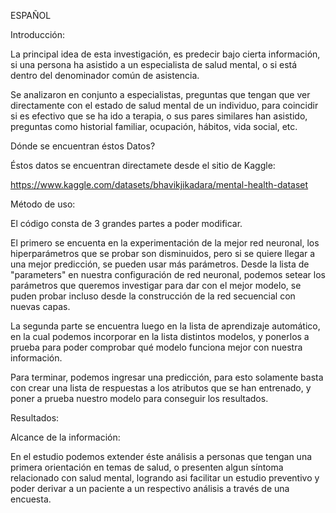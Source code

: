 ESPAÑOL

Introducción:

La principal idea de esta investigación, es predecir bajo cierta información, si una persona ha asistido a un especialista de salud mental, o si está dentro del denominador común de asistencia.

Se analizaron en conjunto a especialistas, preguntas que tengan que ver directamente con el estado de salud mental de un individuo, para coincidir si es efectivo que se ha ido a terapia, o sus pares similares han asistido, preguntas como historial familiar, ocupación, hábitos, vida social, etc.

Dónde se encuentran éstos Datos?

Éstos datos se encuentran directamete desde el sitio de Kaggle:

https://www.kaggle.com/datasets/bhavikjikadara/mental-health-dataset

Método de uso:

El código consta de 3 grandes partes a poder modificar.

El primero se encuenta en la experimentación de la mejor red neuronal, los hiperparámetros que se probar son disminuidos, pero si se quiere llegar a una mejor predicción, se pueden usar más parámetros. 
Desde la lista de "parameters" en nuestra configuración de red neuronal, podemos setear los parámetros que queremos investigar para dar con el mejor modelo, se puden probar incluso desde la construcción de la red secuencial con nuevas capas.

La segunda parte se encuentra luego en la lista de aprendizaje automático, en la cual podemos incorporar en la lista distintos modelos, y ponerlos a prueba para poder comprobar qué modelo funciona mejor con nuestra información.

Para terminar, podemos ingresar una predicción, para esto solamente basta con crear una lista de respuestas a los atributos que se han entrenado, y poner a prueba nuestro modelo para conseguir los resultados.

Resultados:




Alcance de la información:

En el estudio podemos extender éste análisis a personas que tengan una primera orientación en temas de salud, o presenten algun síntoma relacionado con salud mental, logrando asi facilitar un estudio preventivo y poder derivar a un paciente a un respectivo análisis a través de una encuesta.


